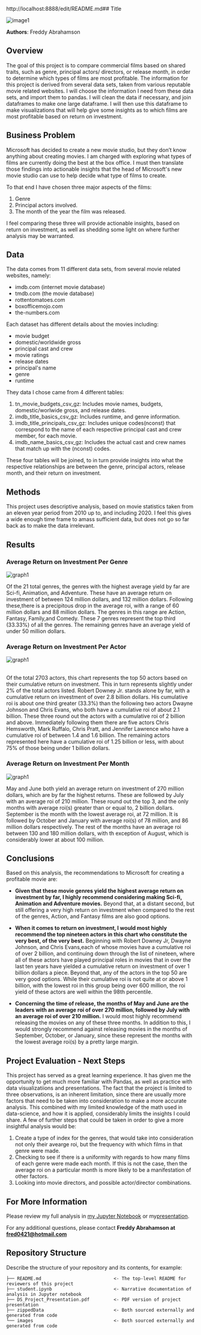 http://localhost:8888/edit/README.md## Title

![image1](./images/director_shot.jpeg)


**Authors**: Freddy Abrahamson

## Overview

The goal of this project is to compare commercial films based on shared traits, such as genre, principal actors/ directors, or release month, in order to determine which types of films are most profitable. The information for this project is derived from several data sets, taken from various reputable movie related websites. I will choose the information I need from these data sets, and import them to pandas. I will clean the data if necessary, and join dataframes to make one large dataframe. I will then use this dataframe to make visualizations that will help give some insights as to which films are most profitable based on return on investment.
## Business Problem

Microsoft has decided to create a new movie studio, but they don’t know anything about creating movies. I am charged with exploring what types of films are currently doing the best at the box office. I must then translate those findings into actionable insights that the head of Microsoft's new movie studio can use to help decide what type of films to create.

To that end I have chosen three major aspects of the films:

1. Genre
2. Principal actors involved.
3. The month of the year the film was released.

I feel comparing these three  will provide actionable insights, based on return on investment,
as well as shedding some light on where further analysis may be warranted. 



## Data


The data comes from 11 different data sets, from several movie related websites, namely:
* imdb.com  (internet movie database)
* tmdb.com  (the movie database)
* rottentomatoes.com
* boxofficemojo.com
* the-numbers.com

Each dataset has different details about the movies including:
* movie budget
* domestic/worldwide gross
* principal cast and crew
* movie ratings
* release dates
* principal's name
* genre
* runtime

They data I chose came from 4 different tables:
1. tn_movie_budgets_csv_gz: Includes movie names, budgets, domestic/worlwide gross, and release dates.
2. imdb_title_basics_csv_gz: Includes runtime, and genre information.
3. imdb_title_principals_csv_gz: Includes unique codes(nconst) that correspond to the name of each                  respective principal cast and crew member, for each movie.
4. imdb_name_basics_csv_gz: Includes the actual cast and crew names that match up with the (nconst) codes. 

These four tables will be joined, to in turn provide insights into what the respective relationships are
between the genre, principal actors, release month, and their return on investment.

## Methods

This project uses descriptive analysis, based on movie statistics taken from an eleven year period from 2010 up to,            and including 2020. I feel this gives a wide enough time frame to amass sufficient data, but does not go so far back 
as to make the data irrelevant.


## Results


### Average Return on Investment Per Genre
![graph1](./images/genre_roi_chart.png)


Of the 21 total genres, the genres with the highest average yield by far are Sci-fi, Animation, and Adventure. These have an average return on investment of between 124 million dollars, and 132 million dollars. Following these,there is a precipitous drop in the average roi, with a range of 60 million dollars and 88 million dollars. The genres in this range are Action, Fantasy, Family,and Comedy. These 7 genres represent the top third (33.33%) of all the genres. The remaining genres have an average yield of under 50 million dollars.



### Average Return on Investment Per Actor
![graph1](./images/actor_roi_chart.png)

<br>
Of the total 2703 actors, this chart represents the top 50 actors based on their cumulative return on investment. This in turn represents slightly under 2% of the total actors listed. Robert Downey Jr. stands alone by far, with a cumulative return on investment of over 2.8 billion dollars. His cumulative roi is about one third greater (33.3%) than the following two actors Dwayne Johnson and Chris Evans, who both have a cumulative roi of about 2.1 billion. These three round out the actors with a cumulative roi of 2 billion and above. Immediately following them there are five actors Chris Hemsworth, Mark Ruffalo, Chris Pratt, and Jennifer Lawrence who have a cumulative roi of between 1.4 and 1.6 billion. The remaining actors represented here have a cumulative roi of 1.25 billion or less, with about 75% of those being under 1 billion dollars.


### Average Return on Investment Per Month
![graph1](./images/month_roi_chart.png)


May and June both yield an average return on investment of 270 million dollars, which are by far the highest returns. These are followed by July with an average roi of 210 million. These round out the top 3, and the only months with average roi(s) greater than or equal to, 2 billion dollars. September is the month with the lowest average roi, at 72 million. It is followed by October and January with average roi(s) of 78 million, and 86 million dollars respectively. The rest of the months have an average roi between 130 and 180 million dollars, with th exception of August, which is considerably lower at about 100 million.


## Conclusions

Based on this analysis, the recommendations to Microsoft for creating a profitable movie are:

* **Given that these movie genres yield the highest average return on investment by far, I highly recommend 
  considering making Sci-fi, Animation and Adventure movies.** Beyond that, at a distant second, but still         offering  a very high return on investment when compared to the rest of the genres, Action, and Fantasy films     are also good options.
  
  
* **When it comes to return on investment, I would most highly recommend the top nineteen actors in this chart      who constitute the very best, of the very best.** Beginning with Robert Downey Jr, Dwayne Johnson, and Chris      Evans,each of whose movies have a cumulative roi of over 2 billion, and continuing down through the list of      nineteen, where all of these actors have played principal roles in movies that in over the last ten years        have yielded a cumulative return on investment of over 1 billion dollars a piece. Beyond that, any of the        actors in the top 50 are very good options. While their cumulative roi is not quite at or above 1 billion,        with the lowest roi in this group being over 600 million, the roi yield of these actors are well within the      98th percentile. 
  
  
* **Concerning the time of release, the months of May and June are the leaders with an average roi of over 270       million, followed by July with an average roi of over 210 million.**  I would most highly recommend releasing     the movies on any of these three months. In addition to this, I would strongly recommend against releasing       movies in the months of September, October, or January, since these represent the months with the                 lowest average roi(s) by a pretty large margin.


## Project Evaluation - Next Steps

This project has served as a great learning experience. It has given me the opportunity to get 
much more familiar with Pandas, as well as practice with data visualizatiions and presentations.
The fact that the project is limited to three observations, is an inherent limitation, since                 there are usually more factors that need to be taken into consideration to make a more accurate           analysis. This combined with my limited knowledge of the math used in data-science, and how it
is applied, considerably limits the insights I could share. A few of further steps that could be taken
in order to give a more insightful analysis would be:

1. Create a type of index for the genres, that would take into consideration not only their avearge roi,
   but the frequency with which films in that genre were made.
2. Checking to see if there is a uniformity with regards to how many films of each genre were made each month.      If this is not the case, then the average roi on a particular month is more likely to be a manifestation
   of other factors.
3. Looking into movie directors, and possible actor/director combinations. 


## For More Information

Please review my full analysis in [my Jupyter Notebook](./student.ipynb) or my[presentation](./DS_Project_Presentation.pdf).

For any additional questions, please contact **Freddy Abrahamson at fred0421@hotmail.com**

## Repository Structure

Describe the structure of your repository and its contents, for example:

```
├── README.md                           <- The top-level README for reviewers of this project
├── student.ipynb                       <- Narrative documentation of analysis in Jupyter notebook
├── DS_Project_Presentation.pdf         <- PDF version of project presentation
├── zippedData                          <- Both sourced externally and generated from code
└── images                              <- Both sourced externally and generated from code
```
